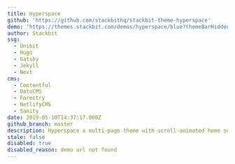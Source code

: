 ```yaml
---
title: Hyperspace
github: 'https://github.com/stackbithq/stackbit-theme-hyperspace'
demo: 'https://themes.stackbit.com/demos/hyperspace/blue?themeBarHidden=true'
author: Stackbit
ssg:
  - Unibit
  - Hugo
  - Gatsby
  - Jekyll
  - Next
cms:
  - Contentful
  - DatoCMS
  - Forestry
  - NetlifyCMS
  - Sanity
date: 2019-05-10T14:37:17.000Z
github_branch: master
description: Hyperspace a multi-page theme with scroll-animated home sections for Stackbit
stale: false
disabled: true
disabled_reason: demo url not found
---
```

